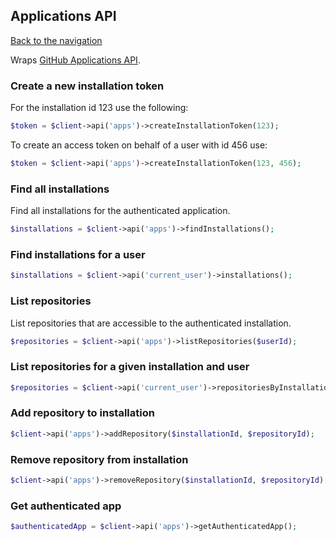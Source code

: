 ## Applications API
[Back to the navigation](README.md)

Wraps [GitHub Applications API](http://developer.github.com/v3/apps/).

### Create a new installation token
For the installation id 123 use the following:
```php
$token = $client->api('apps')->createInstallationToken(123);
```

To create an access token on behalf of a user with id 456 use:
```php
$token = $client->api('apps')->createInstallationToken(123, 456);
```

### Find all installations

Find all installations for the authenticated application.
```php
$installations = $client->api('apps')->findInstallations();
```

### Find installations for a user

```php
$installations = $client->api('current_user')->installations();
```

### List repositories

List repositories that are accessible to the authenticated installation.
```php
$repositories = $client->api('apps')->listRepositories($userId);
```

### List repositories for a given installation and user

```php
$repositories = $client->api('current_user')->repositoriesByInstallation($installationId, $parameters);
```

### Add repository to installation
```php
$client->api('apps')->addRepository($installationId, $repositoryId);
```

### Remove repository from installation
```php
$client->api('apps')->removeRepository($installationId, $repositoryId);
```

### Get authenticated app

```php
$authenticatedApp = $client->api('apps')->getAuthenticatedApp();
```
